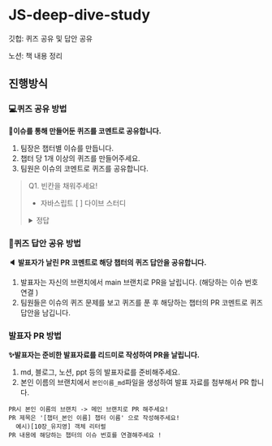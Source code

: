 # JS-deep-dive-study
깃헙: 퀴즈 공유 및 답안 공유

노션: 책 내용 정리

## 진행방식
###  💻퀴즈 공유 방법
<b> 🎈이슈를 통해 만들어둔 퀴즈를 코멘트로 공유합니다. </b>
1. 팀장은 챕터별 이슈를 만듭니다. 
2. 챕터 당 1개 이상의 퀴즈를 만들어주세요.
3. 팀원은 이슈의 코멘트로 퀴즈를 공유합니다.

> Q1. 빈칸을 채워주세요!
> - 자바스립트 [  ] 다이브 스터디
> 
> <details>
> <summary>정답</summary>
> <div markdown="1">
> 
> 자바스크립트 딥 다이브 스터디
> 
> </div>
> </details>

### 🎁퀴즈 답안 공유 방법
<b> 🔈 발표자가 날린 PR 코멘트로 해당 챕터의 퀴즈 답안을 공유합니다. </b>
1. 발표자는 자신의 브랜치에서 main 브랜치로 PR을 날립니다. (해당하는 이슈 번호 연결 )
2. 팀원들은 이슈의 퀴즈 문제를 보고 퀴즈를 푼 후 해당하는 챕터의 PR 코멘트로 퀴즈 답안을 남깁니다.

### 발표자 PR 방법
<b> ✨발표자는 준비한 발표자료를 리드미로 작성하여 PR을 날립니다. </b>
1. md, 블로그, 노션, ppt 등의 발표자료를 준비해주세요.
2. 본인 이름의 브랜치에서 `본인이름_md`파일을 생성하여 발표 자료를 첨부해서 PR 합니다. 
```
PR시 본인 이름의 브랜치 -> 메인 브랜치로 PR 해주세요!
PR 제목은 '[챕터_본인 이름] 챕터 이름' 으로 작성해주세요!
  예시)[10장_유지영] 객체 리터럴
PR 내용에 해당하는 챕터의 이슈 번호를 연결해주세요 !
```
